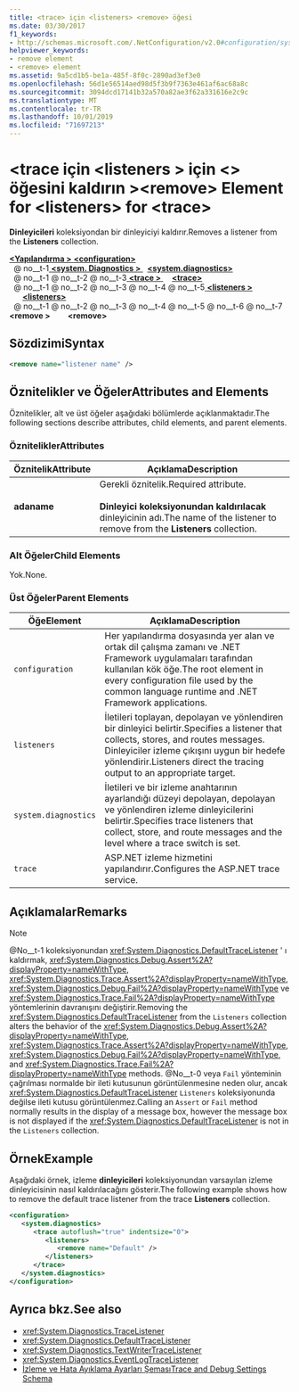 ```yaml
---
title: <trace> için <listeners> <remove> öğesi
ms.date: 03/30/2017
f1_keywords:
- http://schemas.microsoft.com/.NetConfiguration/v2.0#configuration/system.diagnostics/trace/listeners/remove
helpviewer_keywords:
- remove element
- <remove> element
ms.assetid: 9a5cd1b5-be1a-485f-8f0c-2890ad3ef3e0
ms.openlocfilehash: 56d1e56514aed98d5f3b9f7363e461af6ac68a8c
ms.sourcegitcommit: 3094dcd17141b32a570a82ae3f62a331616e2c9c
ms.translationtype: MT
ms.contentlocale: tr-TR
ms.lasthandoff: 10/01/2019
ms.locfileid: "71697213"
---
```

# <a name="remove-element-for-listeners-for-trace"></a><span data-ttu-id="ff032-102">\<trace için \<listeners > için \<> öğesini kaldırın ></span><span class="sxs-lookup"><span data-stu-id="ff032-102">\<remove> Element for \<listeners> for \<trace></span></span>
<span data-ttu-id="ff032-103">**Dinleyicileri** koleksiyondan bir dinleyiciyi kaldırır.</span><span class="sxs-lookup"><span data-stu-id="ff032-103">Removes a listener from the **Listeners** collection.</span></span>  
  
[<span data-ttu-id="ff032-104"> **\<Yapılandırma >** </span><span class="sxs-lookup"><span data-stu-id="ff032-104">**\<configuration>**</span></span>](../configuration-element.md)  
<span data-ttu-id="ff032-105">&nbsp; @ no__t-1[ **\<system. Diagnostics >** ](system-diagnostics-element.md)</span><span class="sxs-lookup"><span data-stu-id="ff032-105">&nbsp;&nbsp;[**\<system.diagnostics>**](system-diagnostics-element.md)</span></span>  
<span data-ttu-id="ff032-106">&nbsp; @ no__t-1 @ no__t-2 @ no__t-3[ **\<trace >** ](trace-element.md)</span><span class="sxs-lookup"><span data-stu-id="ff032-106">&nbsp;&nbsp;&nbsp;&nbsp;[**\<trace>**](trace-element.md)</span></span>  
<span data-ttu-id="ff032-107">&nbsp; @ no__t-1 @ no__t-2 @ no__t-3 @ no__t-4 @ no__t-5[ **\<listeners >** ](listeners-element-for-trace.md)</span><span class="sxs-lookup"><span data-stu-id="ff032-107">&nbsp;&nbsp;&nbsp;&nbsp;&nbsp;&nbsp;[**\<listeners>**](listeners-element-for-trace.md)</span></span>  
<span data-ttu-id="ff032-108">&nbsp; @ no__t-1 @ no__t-2 @ no__t-3 @ no__t-4 @ no__t-5 @ no__t-6 @ no__t-7 **\<remove >**</span><span class="sxs-lookup"><span data-stu-id="ff032-108">&nbsp;&nbsp;&nbsp;&nbsp;&nbsp;&nbsp;&nbsp;&nbsp;**\<remove>**</span></span>  
  
## <a name="syntax"></a><span data-ttu-id="ff032-109">Sözdizimi</span><span class="sxs-lookup"><span data-stu-id="ff032-109">Syntax</span></span>  
  
```xml  
<remove name="listener name" />  
```  
  
## <a name="attributes-and-elements"></a><span data-ttu-id="ff032-110">Öznitelikler ve Öğeler</span><span class="sxs-lookup"><span data-stu-id="ff032-110">Attributes and Elements</span></span>  
 <span data-ttu-id="ff032-111">Öznitelikler, alt ve üst öğeler aşağıdaki bölümlerde açıklanmaktadır.</span><span class="sxs-lookup"><span data-stu-id="ff032-111">The following sections describe attributes, child elements, and parent elements.</span></span>  
  
### <a name="attributes"></a><span data-ttu-id="ff032-112">Öznitelikler</span><span class="sxs-lookup"><span data-stu-id="ff032-112">Attributes</span></span>  
  
|<span data-ttu-id="ff032-113">Öznitelik</span><span class="sxs-lookup"><span data-stu-id="ff032-113">Attribute</span></span>|<span data-ttu-id="ff032-114">Açıklama</span><span class="sxs-lookup"><span data-stu-id="ff032-114">Description</span></span>|  
|---------------|-----------------|  
|<span data-ttu-id="ff032-115">**ada**</span><span class="sxs-lookup"><span data-stu-id="ff032-115">**name**</span></span>|<span data-ttu-id="ff032-116">Gerekli öznitelik.</span><span class="sxs-lookup"><span data-stu-id="ff032-116">Required attribute.</span></span><br /><br /> <span data-ttu-id="ff032-117">**Dinleyici koleksiyonundan kaldırılacak** dinleyicinin adı.</span><span class="sxs-lookup"><span data-stu-id="ff032-117">The name of the listener to remove from the **Listeners** collection.</span></span>|  
  
### <a name="child-elements"></a><span data-ttu-id="ff032-118">Alt Öğeler</span><span class="sxs-lookup"><span data-stu-id="ff032-118">Child Elements</span></span>  
 <span data-ttu-id="ff032-119">Yok.</span><span class="sxs-lookup"><span data-stu-id="ff032-119">None.</span></span>  
  
### <a name="parent-elements"></a><span data-ttu-id="ff032-120">Üst Öğeler</span><span class="sxs-lookup"><span data-stu-id="ff032-120">Parent Elements</span></span>  
  
|<span data-ttu-id="ff032-121">Öğe</span><span class="sxs-lookup"><span data-stu-id="ff032-121">Element</span></span>|<span data-ttu-id="ff032-122">Açıklama</span><span class="sxs-lookup"><span data-stu-id="ff032-122">Description</span></span>|  
|-------------|-----------------|  
|`configuration`|<span data-ttu-id="ff032-123">Her yapılandırma dosyasında yer alan ve ortak dil çalışma zamanı ve .NET Framework uygulamaları tarafından kullanılan kök öğe.</span><span class="sxs-lookup"><span data-stu-id="ff032-123">The root element in every configuration file used by the common language runtime and .NET Framework applications.</span></span>|  
|`listeners`|<span data-ttu-id="ff032-124">İletileri toplayan, depolayan ve yönlendiren bir dinleyici belirtir.</span><span class="sxs-lookup"><span data-stu-id="ff032-124">Specifies a listener that collects, stores, and routes messages.</span></span> <span data-ttu-id="ff032-125">Dinleyiciler izleme çıkışını uygun bir hedefe yönlendirir.</span><span class="sxs-lookup"><span data-stu-id="ff032-125">Listeners direct the tracing output to an appropriate target.</span></span>|  
|`system.diagnostics`|<span data-ttu-id="ff032-126">İletileri ve bir izleme anahtarının ayarlandığı düzeyi depolayan, depolayan ve yönlendiren izleme dinleyicilerini belirtir.</span><span class="sxs-lookup"><span data-stu-id="ff032-126">Specifies trace listeners that collect, store, and route messages and the level where a trace switch is set.</span></span>|  
|`trace`|<span data-ttu-id="ff032-127">ASP.NET izleme hizmetini yapılandırır.</span><span class="sxs-lookup"><span data-stu-id="ff032-127">Configures the ASP.NET trace service.</span></span>|  
  
## <a name="remarks"></a><span data-ttu-id="ff032-128">Açıklamalar</span><span class="sxs-lookup"><span data-stu-id="ff032-128">Remarks</span></span>  
  
> [!NOTE]
> <span data-ttu-id="ff032-129">@No__t-1 koleksiyonundan <xref:System.Diagnostics.DefaultTraceListener> ' ı kaldırmak, <xref:System.Diagnostics.Debug.Assert%2A?displayProperty=nameWithType>, <xref:System.Diagnostics.Trace.Assert%2A?displayProperty=nameWithType>, <xref:System.Diagnostics.Debug.Fail%2A?displayProperty=nameWithType> ve <xref:System.Diagnostics.Trace.Fail%2A?displayProperty=nameWithType> yöntemlerinin davranışını değiştirir.</span><span class="sxs-lookup"><span data-stu-id="ff032-129">Removing the <xref:System.Diagnostics.DefaultTraceListener> from the `Listeners` collection alters the behavior of the <xref:System.Diagnostics.Debug.Assert%2A?displayProperty=nameWithType>, <xref:System.Diagnostics.Trace.Assert%2A?displayProperty=nameWithType>, <xref:System.Diagnostics.Debug.Fail%2A?displayProperty=nameWithType>, and <xref:System.Diagnostics.Trace.Fail%2A?displayProperty=nameWithType> methods.</span></span> <span data-ttu-id="ff032-130">@No__t-0 veya `Fail` yönteminin çağrılması normalde bir ileti kutusunun görüntülenmesine neden olur, ancak <xref:System.Diagnostics.DefaultTraceListener> `Listeners` koleksiyonunda değilse ileti kutusu görüntülenmez.</span><span class="sxs-lookup"><span data-stu-id="ff032-130">Calling an `Assert` or `Fail` method normally results in the display of a message box, however the message box is not displayed if the <xref:System.Diagnostics.DefaultTraceListener> is not in the `Listeners` collection.</span></span>  
  
## <a name="example"></a><span data-ttu-id="ff032-131">Örnek</span><span class="sxs-lookup"><span data-stu-id="ff032-131">Example</span></span>  
 <span data-ttu-id="ff032-132">Aşağıdaki örnek, izleme **dinleyicileri** koleksiyonundan varsayılan izleme dinleyicisinin nasıl kaldırılacağını gösterir.</span><span class="sxs-lookup"><span data-stu-id="ff032-132">The following example shows how to remove the default trace listener from the trace **Listeners** collection.</span></span>  
  
```xml  
<configuration>  
   <system.diagnostics>  
      <trace autoflush="true" indentsize="0">  
         <listeners>  
            <remove name="Default" />  
         </listeners>  
      </trace>  
   </system.diagnostics>  
</configuration>  
```  
  
## <a name="see-also"></a><span data-ttu-id="ff032-133">Ayrıca bkz.</span><span class="sxs-lookup"><span data-stu-id="ff032-133">See also</span></span>

- <xref:System.Diagnostics.TraceListener>
- <xref:System.Diagnostics.DefaultTraceListener>
- <xref:System.Diagnostics.TextWriterTraceListener>
- <xref:System.Diagnostics.EventLogTraceListener>
- [<span data-ttu-id="ff032-134">İzleme ve Hata Ayıklama Ayarları Şeması</span><span class="sxs-lookup"><span data-stu-id="ff032-134">Trace and Debug Settings Schema</span></span>](index.md)
